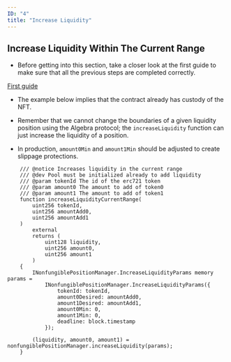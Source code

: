 ```yaml
---
ID: "4"
title: "Increase Liquidity"
---
```


## Increase Liquidity Within The Current Range

- Before getting into this section, take a closer look at the first guide to make sure that all the previous steps are completed correctly.

[First guide](./setting-up-your-contract.md)

- The example below implies that the contract already has custody of the NFT.

- Remember that we cannot change the boundaries of a given liquidity position using the Algebra protocol; the `increaseLiquidity` function can just increase the liquidity of a position.

- In production, `amount0Min` and `amount1Min` should be adjusted to create slippage protections.

```solidity
    /// @notice Increases liquidity in the current range
    /// @dev Pool must be initialized already to add liquidity
    /// @param tokenId The id of the erc721 token
    /// @param amount0 The amount to add of token0
    /// @param amount1 The amount to add of token1
    function increaseLiquidityCurrentRange(
        uint256 tokenId,
        uint256 amountAdd0,
        uint256 amountAdd1
    )
        external
        returns (
            uint128 liquidity,
            uint256 amount0,
            uint256 amount1
        )
    {
        INonfungiblePositionManager.IncreaseLiquidityParams memory params =
            INonfungiblePositionManager.IncreaseLiquidityParams({
                tokenId: tokenId,
                amount0Desired: amountAdd0,
                amount1Desired: amountAdd1,
                amount0Min: 0,
                amount1Min: 0,
                deadline: block.timestamp
            });

        (liquidity, amount0, amount1) = nonfungiblePositionManager.increaseLiquidity(params);
    }
```
